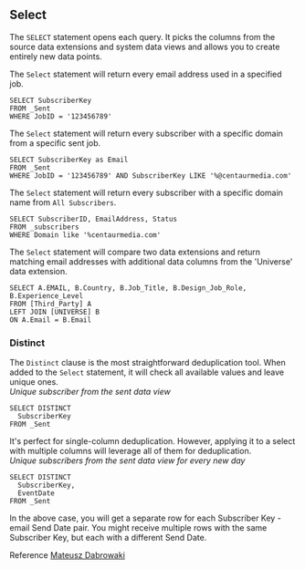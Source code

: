 ## Select

The `SELECT` statement opens each query. It picks the columns from the source data extensions and system data views and allows you to create entirely new data points.

The `Select` statement will return every email address used in a specified job.
```
SELECT SubscriberKey
FROM _Sent
WHERE JobID = '123456789'
```

The `Select` statement will return every subscriber with a specific domain from a specific sent job.
```
SELECT SubscriberKey as Email
FROM _Sent
WHERE JobID = '123456789' AND SubscriberKey LIKE '%@centaurmedia.com'
```

The `Select` statement will return every subscriber with a specific domain name from `All Subscribers`.
```
SELECT SubscriberID, EmailAddress, Status
FROM _subscribers
WHERE Domain like '%centaurmedia.com'
```

The `Select` statement will compare two data extensions and return matching email addresses with additional data columns from the 'Universe' data extension.
```
SELECT A.EMAIL, B.Country, B.Job_Title, B.Design_Job_Role, B.Experience_Level
FROM [Third_Party] A
LEFT JOIN [UNIVERSE] B
ON A.Email = B.Email
```

### Distinct
The `Distinct` clause is the most straightforward deduplication tool. When added to the `Select` statement, it will check all available values and leave unique ones.\
*Unique subscriber from the sent data view*
```
SELECT DISTINCT
  SubscriberKey
FROM _Sent
```
It's perfect for single-column deduplication. However, applying it to a select with multiple columns will leverage all of them for deduplication.\
*Unique subscribers from the sent data view for every new day*
```
SELECT DISTINCT
  SubscriberKey,
  EventDate
FROM _Sent
```
In the above case, you will get a separate row for each Subscriber Key - email Send Date pair. You might receive multiple rows with the same Subscriber Key, but each with a different Send Date.

Reference
[Mateusz Dabrowaki](https://mateuszdabrowski.pl/docs/sql/sfmc-sql-select/)
